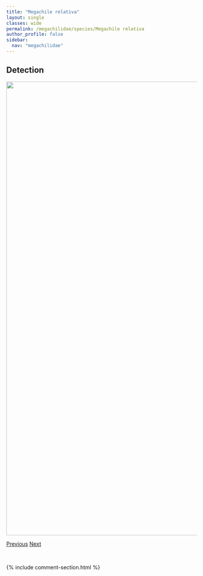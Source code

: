 ```yaml
---
title: "Megachile relativa"
layout: single
classes: wide
permalink: /megachilidae/species/Megachile relativa
author_profile: false
sidebar:
  nav: "megachilidae"
---
```


<h2>Detection</h2>

<a href="/ANBC/assets/figures/species/Megachile relativa/range-map.png">
<img src="/ANBC/assets/figures/species/Megachile relativa/range-map.png" height = "1200" width = "800">
</a>

<a href="/profiles/species/Megachile pugnata" class="pagination--pager" title="PreviousName">Previous</a> <a href="/profiles/species/Megachile rotundata" class="pagination--pager" title="NextName">Next</a>

<p>&nbsp;</p>

{% include comment-section.html %}
